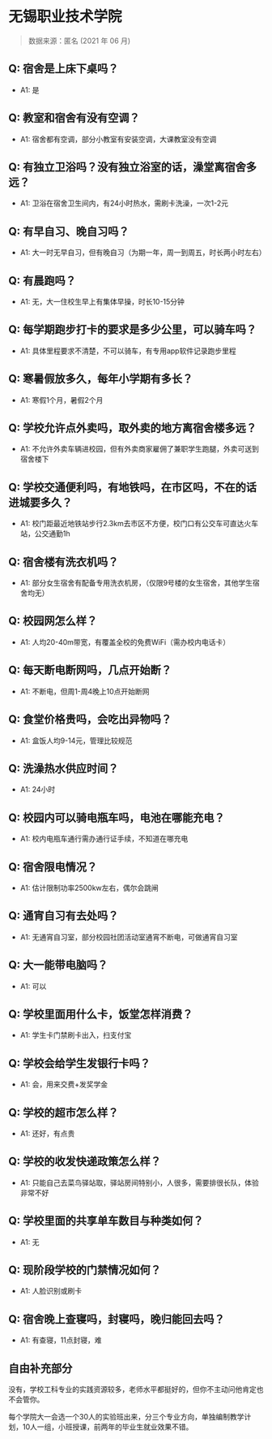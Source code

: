 # 无锡职业技术学院

> 数据来源：匿名 (2021 年 06 月)

## Q: 宿舍是上床下桌吗？

- A1: 是

## Q: 教室和宿舍有没有空调？

- A1: 宿舍都有空调，部分小教室有安装空调，大课教室没有空调

## Q: 有独立卫浴吗？没有独立浴室的话，澡堂离宿舍多远？

- A1: 卫浴在宿舍卫生间内，有24小时热水，需刷卡洗澡，一次1-2元

## Q: 有早自习、晚自习吗？

- A1: 大一时无早自习，但有晚自习（为期一年，周一到周五，时长两小时左右）

## Q: 有晨跑吗？

- A1: 无，大一住校生早上有集体早操，时长10-15分钟

## Q: 每学期跑步打卡的要求是多少公里，可以骑车吗？

- A1: 具体里程要求不清楚，不可以骑车，有专用app软件记录跑步里程

## Q: 寒暑假放多久，每年小学期有多长？

- A1: 寒假1个月，暑假2个月

## Q: 学校允许点外卖吗，取外卖的地方离宿舍楼多远？

- A1: 不允许外卖车辆进校园，但有外卖商家雇佣了兼职学生跑腿，外卖可送到宿舍楼下

## Q: 学校交通便利吗，有地铁吗，在市区吗，不在的话进城要多久？

- A1: 校门距最近地铁站步行2.3km去市区不方便，校门口有公交车可直达火车站，公交通勤1h

## Q: 宿舍楼有洗衣机吗？

- A1: 部分女生宿舍有配备专用洗衣机房，（仅限9号楼的女生宿舍，其他学生宿舍均无）

## Q: 校园网怎么样？

- A1: 人均20-40m带宽，有覆盖全校的免费WiFi（需办校内电话卡）

## Q: 每天断电断网吗，几点开始断？

- A1: 不断电，但周1-周4晚上10点开始断网

## Q: 食堂价格贵吗，会吃出异物吗？

- A1: 盒饭人均9-14元，管理比较规范

## Q: 洗澡热水供应时间？

- A1: 24小时

## Q: 校园内可以骑电瓶车吗，电池在哪能充电？

- A1: 校内电瓶车通行需办通行证手续，不知道在哪充电

## Q: 宿舍限电情况？

- A1: 估计限制功率2500kw左右，偶尔会跳闸

## Q: 通宵自习有去处吗？

- A1: 无通宵自习室，部分校园社团活动室通宵不断电，可做通宵自习室

## Q: 大一能带电脑吗？

- A1: 可以

## Q: 学校里面用什么卡，饭堂怎样消费？

- A1: 学生卡门禁刷卡出入，扫支付宝

## Q: 学校会给学生发银行卡吗？

- A1: 会，用来交费+发奖学金

## Q: 学校的超市怎么样？

- A1: 还好，有点贵

## Q: 学校的收发快递政策怎么样？

- A1: 只能自己去菜鸟驿站取，驿站房间特别小，人很多，需要排很长队，体验非常不好

## Q: 学校里面的共享单车数目与种类如何？

- A1: 无

## Q: 现阶段学校的门禁情况如何？

- A1: 人脸识别或刷卡

## Q: 宿舍晚上查寝吗，封寝吗，晚归能回去吗？

- A1: 有查寝，11点封寝，难

## 自由补充部分

没有，学校工科专业的实践资源较多，老师水平都挺好的，但你不主动问他肯定也不会管你。

每个学院大一会选一个30人的实验班出来，分三个专业方向，单独编制教学计划，10人一组，小班授课，前两年的毕业生就业效果不错。